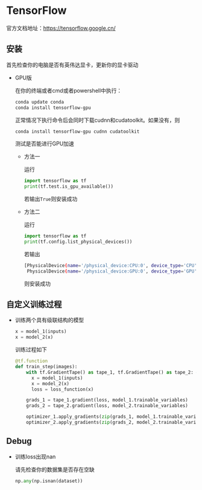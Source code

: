 # TensorFlow

官方文档地址：https://tensorflow.google.cn/

## 安装

首先检查你的电脑是否有英伟达显卡，更新你的显卡驱动

- GPU版

  在你的终端或者cmd或者powershell中执行：

  ```bash
  conda update conda
  conda install tensorflow-gpu
  ```

  正常情况下执行命令后会同时下载cudnn和cudatoolkit。如果没有，则

  ```bash
  conda install tensorflow-gpu cudnn cudatoolkit
  ```

  测试是否能进行GPU加速
  
  - 方法一
  
    运行
  
    ```python	
    import tensorflow as tf
    print(tf.test.is_gpu_available())
    ```
  
    若输出`True`则安装成功
  
  - 方法二
  
    运行
  
    ```python
    import tensorflow as tf
    print(tf.config.list_physical_devices())
    ```
  
    若输出
  
    ```bash
    [PhysicalDevice(name='/physical_device:CPU:0', device_type='CPU'),
     PhysicalDevice(name='/physical_device:GPU:0', device_type='GPU')]
    ```
  
    则安装成功

## 自定义训练过程

- 训练两个具有级联结构的模型

    ```python
    x = model_1(inputs)
    x = model_2(x)
    ```

	训练过程如下

    ```python
    @tf.function
    def train_step(images):
        with tf.GradientTape() as tape_1, tf.GradientTape() as tape_2: #创建两个梯度带
          x = model_1(inputs)
          x = model_2(x)
          loss = loss_function(x)
	
        grads_1 = tape_1.gradient(loss, model_1.trainable_variables)
        grads_2 = tape_2.gradient(loss, model_2.trainable_variables)
	
        optimizer_1.apply_gradients(zip(grads_1, model_1.trainable_variables))
        optimizer_2.apply_gradients(zip(grads_2, model_2.trainable_variables))
	```

## Debug

- 训练loss出现nan

  请先检查你的数据集是否存在空缺

  ```python
  np.any(np.isnan(dataset))
  ```
